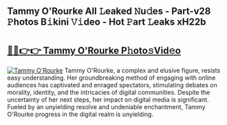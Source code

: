 ## Tammy O'Rourke All 𝙻eaked 𝙽u𝚍es - Part-v28 𝙿hotos B𝚒kini 𝚅𝚒deo - Hot 𝙿art 𝙻eaks xH22b

# <h2><a href="http://ld3918x.urlbe.top/?page=Tammy+O%27Rourke">🔗🔗👉👉 Tammy O'Rourke P𝚑oto𝚜Vid𝚎o</a></h2>

[![Tammy O'Rourke](https://i.imgur.com/eBuTRDB.gif)](http://ld3918x.urlbe.top/?page=Tammy+O%27Rourke)
Tammy O'Rourke, a complex and elusive figure, resists easy understanding. Her groundbreaking method of engaging with online audiences has captivated and enraged spectators, stimulating debates on morality, identity, and the intricacies of digital communities. Despite the uncertainty of her next steps, her impact on digital media is significant. Fueled by an unyielding resolve and undeniable enchantment, Tammy O'Rourke progress in the digital realm is unyielding.
